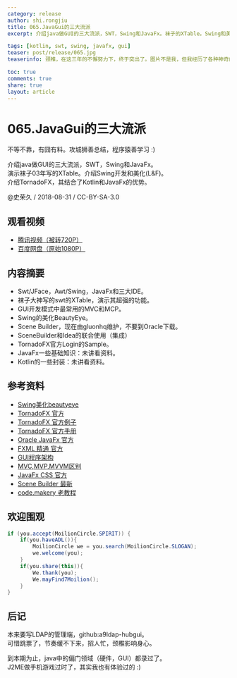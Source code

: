 ```yaml
---
category: release
author: shi.rongjiu
title: 065.JavaGui的三大流派
excerpt: 介绍java做GUI的三大流派，SWT，Swing和JavaFx。袜子的XTable。Swing和美化。介绍TornadoFX（Kotlin和JavaFx）

tags: [kotlin, swt, swing, javafx, gui]
teaser: post/release/065.jpg
teaserinfo: 颈椎，在这三年的不懈努力下，终于突出了。图片不是我，但我经历了各种神奇的体验和焦虑。

toc: true
comments: true
share: true
layout: article
---
```


# 065.JavaGui的三大流派

不等不靠，有囧有料。攻城狮善总结，程序猿善学习 :)  

介绍java做GUI的三大流派，SWT，Swing和JavaFx。  
演示袜子03年写的XTable。介绍Swing开发和美化(L&F)。  
介绍TornadoFX，其结合了Kotlin和JavaFx的优势。

@史荣久 / 2018-08-31 / CC-BY-SA-3.0  

## 观看视频

  * [腾讯视频（被转720P）](https://v.qq.com/x/page/k0773yljc92.html)
  * [百度网盘（原始1080P）](https://pan.baidu.com/s/1VcwSbI4DThZsYU7WfUfzcg)

## 内容摘要 

  * Swt/JFace，Awt/Swing，JavaFx和三大IDE。
  * 袜子大神写的swt的XTable，演示其超强的功能。
  * GUI开发模式中最常用的MVC和MCP。
  * Swing的美化BeautyEye。
  * Scene Builder，现在由gluonhq维护，不要到Oracle下载。
  * SceneBuilder和Idea的联合使用（集成）
  * TornadoFX官方Login的Sample。
  * JavaFx一些基础知识：未讲看资料。
  * Kotlin的一些封装：未讲看资料。

## 参考资料

  * [Swing美化beautyeye](https://github.com/JackJiang2011/beautyeye)
  * [TornadoFX 官方](https://github.com/edvin/tornadofx)
  * [TornadoFX 官方例子](https://github.com/edvin/tornadofx-samples)
  * [TornadoFX 官方手册](https://edvin.gitbooks.io/tornadofx-guide/content/)
  * [Oracle JavaFx 官方](https://docs.oracle.com/javase/8/javase-clienttechnologies.htm)
  * [FXML 精通 官方](https://docs.oracle.com/javase/8/javafx/fxml-tutorial/why_use_fxml.htm)
  * [GUI程序架构](https://martinfowler.com/eaaDev/uiArchs.html)
  * [MVC,MVP,MVVM区别](http://www.ruanyifeng.com/blog/2015/02/mvcmvp_mvvm.html)
  * [JavaFx CSS 官方](https://docs.oracle.com/javase/8/javafx/api/javafx/scene/doc-files/cssref.html)
  * [Scene Builder 最新](https://gluonhq.com/products/scene-builder/)
  * [code.makery 老教程](https://code.makery.ch/zh-cn/library/javafx-tutorial/)

## 欢迎围观

``` java
if (you.accept(MoilionCircle.SPIRIT)) {
    if(you.haveADL()){
        MoilionCircle we = you.search(MoilionCircle.SLOGAN);
        we.welcome(you);
    }
    if(you.share(this)){
        We.thank(you);
        We.mayFind7Moilion();
    }
}
```

## 后记

本来要写LDAP的管理端，github:a9ldap-hubgui。  
可惜跳票了，节奏缓不下来，招人忙，颈椎影响身心。

到本期为止，java中的偏门领域（硬件，GUI）都录过了。  
J2ME做手机游戏过时了，其实我也有体验过的 :)
